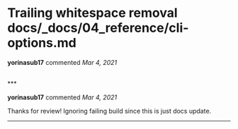 # Trailing whitespace removal docs/_docs/04_reference/cli-options.md

**yorinasub17** commented *Mar 4, 2021*


<br />
***


**yorinasub17** commented *Mar 4, 2021*

Thanks for review! Ignoring failing build since this is just docs update.
***

